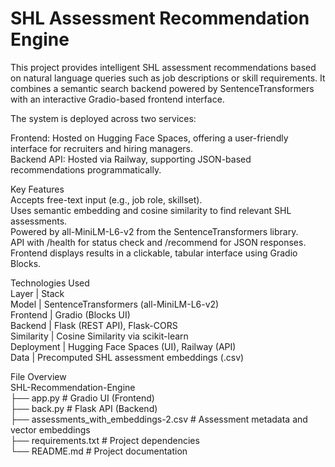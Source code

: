 # SHL Assessment Recommendation Engine

This project provides intelligent SHL assessment recommendations based on natural language queries such as job descriptions or skill requirements. It combines a semantic search backend powered by SentenceTransformers with an interactive Gradio-based frontend interface.

The system is deployed across two services:

Frontend: Hosted on Hugging Face Spaces, offering a user-friendly interface for recruiters and hiring managers.  
Backend API: Hosted via Railway, supporting JSON-based recommendations programmatically.

Key Features  
Accepts free-text input (e.g., job role, skillset).  
Uses semantic embedding and cosine similarity to find relevant SHL assessments.  
Powered by all-MiniLM-L6-v2 from the SentenceTransformers library.  
API with /health for status check and /recommend for JSON responses.  
Frontend displays results in a clickable, tabular interface using Gradio Blocks.

Technologies Used  
Layer | Stack  
Model | SentenceTransformers (all-MiniLM-L6-v2)  
Frontend | Gradio (Blocks UI)  
Backend | Flask (REST API), Flask-CORS  
Similarity | Cosine Similarity via scikit-learn  
Deployment | Hugging Face Spaces (UI), Railway (API)  
Data | Precomputed SHL assessment embeddings (.csv)

File Overview  
SHL-Recommendation-Engine  
├── app.py  # Gradio UI (Frontend)  
├── back.py  # Flask API (Backend)  
├── assessments_with_embeddings-2.csv  # Assessment metadata and vector embeddings  
├── requirements.txt  # Project dependencies  
└── README.md  # Project documentation
